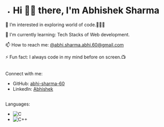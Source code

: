 
- # Hi 👋🏻 there, I'm Abhishek Sharma 

👀 I’m interested in exploring world of code.🧑🏻‍💻

🌱 I'm currently learning: Tech Stacks of Web development.

📫 How to reach me: [@abhi.sharma.abhi.60@gmail.com](mailto:abhi.sharma.abhi.60@gmail.com)
  
⚡ Fun fact:
I always code in my mind before on screen.📺

## 
Connect with me:
- GitHub: [abhi-sharma-60](https://github.com/abhi-sharma-60)
- LinkedIn: [Abhishek]([https://www.linkedin.com/in/manpreetkaur](https://www.linkedin.com/in/abhishek-sharma-mnnit27/))

## 
Languages:
- ![C](https://img.shields.io/badge/-C-A8B9CC?style=flat&logo=c&logoColor=black)
- ![C++](https://img.shields.io/badge/-C++-00599C?style=flat&logo=c%2B%2B&logoColor=white)

  

<!---
abhi-sharma-60/abhi-sharma-60 is a ✨ special ✨ repository because its `README.md` (this file) appears on your GitHub profile.
You can click the Preview link to take a look at your changes.
--->
